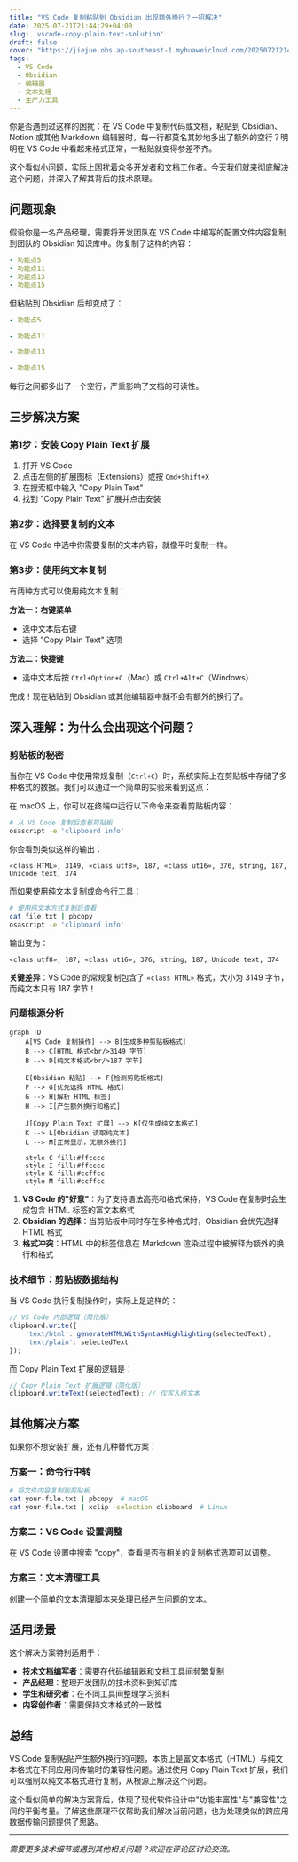 ```yaml
---
title: "VS Code 复制粘贴到 Obsidian 出现额外换行？一招解决"
date: 2025-07-21T21:44:29+04:00
slug: 'vscode-copy-plain-text-solution'
draft: false
cover: "https://jiejue.obs.ap-southeast-1.myhuaweicloud.com/20250721214638215.webp"
tags:
  - VS Code
  - Obsidian
  - 编辑器
  - 文本处理
  - 生产力工具
---
```


你是否遇到过这样的困扰：在 VS Code 中复制代码或文档，粘贴到 Obsidian、Notion 或其他 Markdown 编辑器时，每一行都莫名其妙地多出了额外的空行？明明在 VS Code 中看起来格式正常，一粘贴就变得参差不齐。

这个看似小问题，实际上困扰着众多开发者和文档工作者。今天我们就来彻底解决这个问题，并深入了解其背后的技术原理。

<!--more-->

## 问题现象

假设你是一名产品经理，需要将开发团队在 VS Code 中编写的配置文件内容复制到团队的 Obsidian 知识库中。你复制了这样的内容：

```yaml
- 功能点5
- 功能点11  
- 功能点13
- 功能点15
```

但粘贴到 Obsidian 后却变成了：

```yaml
- 功能点5

- 功能点11

- 功能点13

- 功能点15
```

每行之间都多出了一个空行，严重影响了文档的可读性。

## 三步解决方案

### 第1步：安装 Copy Plain Text 扩展

1. 打开 VS Code
2. 点击左侧的扩展图标（Extensions）或按 `Cmd+Shift+X`
3. 在搜索框中输入 "Copy Plain Text"
4. 找到 "Copy Plain Text" 扩展并点击安装

### 第2步：选择要复制的文本

在 VS Code 中选中你需要复制的文本内容，就像平时复制一样。

### 第3步：使用纯文本复制

有两种方式可以使用纯文本复制：

**方法一：右键菜单**
- 选中文本后右键
- 选择 "Copy Plain Text" 选项

**方法二：快捷键**
- 选中文本后按 `Ctrl+Option+C`（Mac）或 `Ctrl+Alt+C`（Windows）

完成！现在粘贴到 Obsidian 或其他编辑器中就不会有额外的换行了。

## 深入理解：为什么会出现这个问题？

### 剪贴板的秘密

当你在 VS Code 中使用常规复制（`Ctrl+C`）时，系统实际上在剪贴板中存储了多种格式的数据。我们可以通过一个简单的实验来看到这点：

在 macOS 上，你可以在终端中运行以下命令来查看剪贴板内容：

```bash
# 从 VS Code 复制后查看剪贴板
osascript -e 'clipboard info'
```

你会看到类似这样的输出：
```
«class HTML», 3149, «class utf8», 187, «class ut16», 376, string, 187, Unicode text, 374
```

而如果使用纯文本复制或命令行工具：
```bash
# 使用纯文本方式复制后查看
cat file.txt | pbcopy
osascript -e 'clipboard info'
```

输出变为：
```
«class utf8», 187, «class ut16», 376, string, 187, Unicode text, 374
```

**关键差异**：VS Code 的常规复制包含了 `«class HTML»` 格式，大小为 3149 字节，而纯文本只有 187 字节！

### 问题根源分析

```mermaid
graph TD
    A[VS Code 复制操作] --> B[生成多种剪贴板格式]
    B --> C[HTML 格式<br/>3149 字节]
    B --> D[纯文本格式<br/>187 字节]
    
    E[Obsidian 粘贴] --> F{检测剪贴板格式}
    F --> G[优先选择 HTML 格式]
    G --> H[解析 HTML 标签]
    H --> I[产生额外换行和格式]
    
    J[Copy Plain Text 扩展] --> K[仅生成纯文本格式]
    K --> L[Obsidian 读取纯文本]
    L --> M[正常显示，无额外换行]
    
    style C fill:#ffcccc
    style I fill:#ffcccc
    style K fill:#ccffcc
    style M fill:#ccffcc
```

1. **VS Code 的"好意"**：为了支持语法高亮和格式保持，VS Code 在复制时会生成包含 HTML 标签的富文本格式
2. **Obsidian 的选择**：当剪贴板中同时存在多种格式时，Obsidian 会优先选择 HTML 格式
3. **格式冲突**：HTML 中的标签信息在 Markdown 渲染过程中被解释为额外的换行和格式

### 技术细节：剪贴板数据结构

当 VS Code 执行复制操作时，实际上是这样的：

```javascript
// VS Code 内部逻辑（简化版）
clipboard.write({
    'text/html': generateHTMLWithSyntaxHighlighting(selectedText),
    'text/plain': selectedText
});
```

而 Copy Plain Text 扩展的逻辑是：

```javascript
// Copy Plain Text 扩展逻辑（简化版）
clipboard.writeText(selectedText); // 仅写入纯文本
```

## 其他解决方案

如果你不想安装扩展，还有几种替代方案：

### 方案一：命令行中转
```bash
# 将文件内容复制到剪贴板
cat your-file.txt | pbcopy  # macOS
cat your-file.txt | xclip -selection clipboard  # Linux
```

### 方案二：VS Code 设置调整
在 VS Code 设置中搜索 "copy"，查看是否有相关的复制格式选项可以调整。

### 方案三：文本清理工具
创建一个简单的文本清理脚本来处理已经产生问题的文本。

## 适用场景

这个解决方案特别适用于：

- **技术文档编写者**：需要在代码编辑器和文档工具间频繁复制
- **产品经理**：整理开发团队的技术资料到知识库
- **学生和研究者**：在不同工具间整理学习资料
- **内容创作者**：需要保持文本格式的一致性

## 总结

VS Code 复制粘贴产生额外换行的问题，本质上是富文本格式（HTML）与纯文本格式在不同应用间传输时的兼容性问题。通过使用 Copy Plain Text 扩展，我们可以强制以纯文本格式进行复制，从根源上解决这个问题。

这个看似简单的解决方案背后，体现了现代软件设计中"功能丰富性"与"兼容性"之间的平衡考量。了解这些原理不仅帮助我们解决当前问题，也为处理类似的跨应用数据传输问题提供了思路。

---

*需要更多技术细节或遇到其他相关问题？欢迎在评论区讨论交流。*
